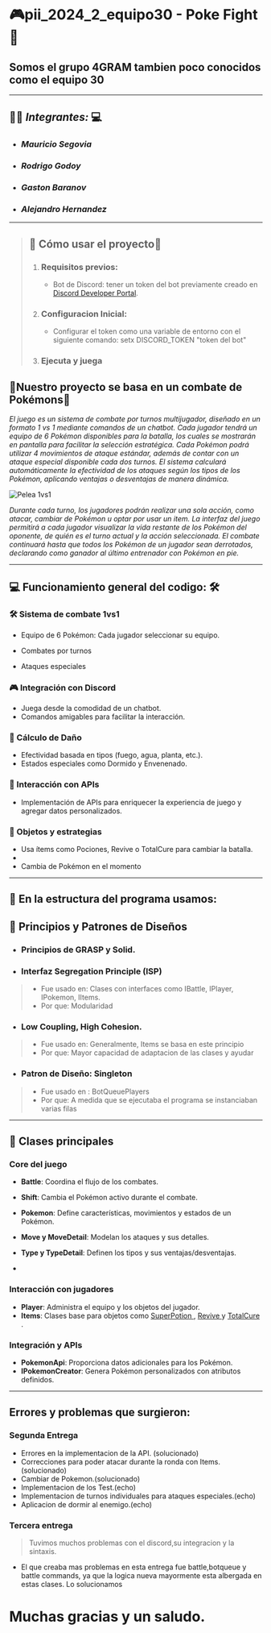 ﻿# 🎮pii_2024_2_equipo30 - Poke Fight🐾

## Somos el grupo 4GRAM tambien poco conocidos como el equipo 30

---

## 👨‍💻 *Integrantes:*  ‍💻
- ### __*Mauricio Segovia*__
- ### __*Rodrigo Godoy*__
- ### __*Gaston Baranov*__
- ### __*Alejandro Hernandez*__

---
> ## 🔧 Cómo usar el proyecto🌟
>   1. ### Requisitos previos:
>      - Bot de Discord: tener un token del bot previamente creado en [Discord Developer Portal](https://discord.com/developers/applications).
>   2. ### Configuracion Inicial: 
>      - Configurar el token como una variable de entorno con el siguiente comando: setx DISCORD_TOKEN "token del bot"
> 3. ### Ejecuta y juega

## 🌟Nuestro proyecto se basa en un combate de Pokémons🌟

*El juego es un sistema de combate por turnos multijugador, diseñado en un formato 1 vs 1 mediante comandos de un chatbot. Cada jugador tendrá un equipo de 6 Pokémon disponibles para la batalla, los cuales se mostrarán en pantalla para facilitar la selección estratégica. Cada Pokémon podrá utilizar 4 movimientos de ataque estándar, además de contar con un ataque especial disponible cada dos turnos. El sistema calculará automáticamente la efectividad de los ataques según los tipos de los Pokémon, aplicando ventajas o desventajas de manera dinámica.*

![Pelea 1vs1](https://imgur.com/CBLMbd9)

*Durante cada turno, los jugadores podrán realizar una sola acción, como atacar, cambiar de Pokémon u optar por usar un item. La interfaz del juego permitirá a cada jugador visualizar la vida restante de los Pokémon del oponente, de quién es el turno actual y la acción seleccionada. El combate continuará hasta que todos los Pokémon de un jugador sean derrotados, declarando como ganador al último entrenador con Pokémon en pie.*

---

## 💻 Funcionamiento general del codigo: 🛠️

### 🛠️ Sistema de combate 1vs1

- Equipo de 6 Pokémon: Cada jugador seleccionar su equipo.

- Combates por turnos
- Ataques especiales

### 🎮 Integración con Discord
- Juega desde la comodidad de un chatbot.
- Comandos amigables para facilitar la interacción.

### 🌈 Cálculo de Daño
- Efectividad basada en tipos (fuego, agua, planta, etc.).
- Estados especiales como Dormido y Envenenado.

### 🔧 Interacción con APIs
- Implementación de APIs para enriquecer la experiencia de juego y agregar datos personalizados.

### 💎 Objetos y estrategias
- Usa ítems como Pociones, Revive o TotalCure para cambiar la batalla.
- 
- Cambia de Pokémon en el momento
---

## 📂 En la estructura del programa usamos:

## 🧱 Principios y Patrones de Diseños 
-   ### Principios de GRASP y Solid.

-   ### Interfaz Segregation Principle (ISP) 
>   - Fue usado en: Clases con interfaces como IBattle, IPlayer, IPokemon, IItems.
>   - Por que: Modularidad

-   ### Low Coupling, High Cohesion.
> - Fue usado en: Generalmente, Items se basa en este principio
> - Por que: Mayor capacidad de adaptacion de las clases y ayudar 

-   ### Patron de Diseño: Singleton
>   - Fue usado en : BotQueuePlayers 
>   - Por que: A medida que se ejecutaba el programa se instanciaban varias filas
> 

---

## 📝 Clases principales
### Core del juego

- **Battle**: Coordina el flujo de los combates.

- **Shift**: Cambia el Pokémon activo durante el combate.

- **Pokemon**: Define características, movimientos y estados de un Pokémon.

- **Move y MoveDetail**: Modelan los ataques y sus detalles.

- **Type y TypeDetail**: Definen los tipos y sus ventajas/desventajas.
- 
### Interacción con jugadores

- **Player**: Administra el equipo y los objetos del jugador. 
- **Items**: Clases base para objetos como <ins>SuperPotion </ins>, <ins>Revive </ins> y <ins>TotalCure </ins>.
### Integración y APIs
- **PokemonApi**: Proporciona datos adicionales para los Pokémon.
- **IPokemonCreator**: Genera Pokémon personalizados con atributos definidos.

---

## Errores y problemas que surgieron:

### Segunda Entrega
- Errores en la implementacion de la API. (solucionado)
- Correcciones para poder atacar durante la ronda con Items. (solucionado)
- Cambiar de Pokemon.(solucionado)
- Implementacion de los Test.(echo)
- Implementacion de turnos individuales para ataques especiales.(echo)
- Aplicacion de dormir al enemigo.(echo)

### Tercera entrega
>Tuvimos muchos problemas con el discord,su integracion y la sintaxis.

- El que creaba mas problemas en esta entrega fue battle,botqueue y battle commands, ya que la logica nueva mayormente esta albergada en estas clases.
Lo solucionamos
 
# Muchas gracias y un saludo. 
